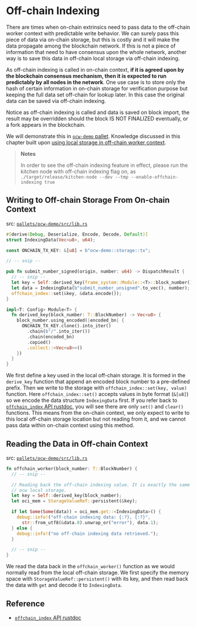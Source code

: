 # Off-chain Indexing

There are times when on-chain extrinsics need to pass data to the off-chain worker context with
predictable write behavior. We can surely pass this piece of data via on-chain storage, but this is
costly and it will make the data propagate among the blockchain network. If this is not a piece of
information that need to have consensus upon the whole network, another way is to save this data
in off-chain local storage via off-chain indexing.

As off-chain indexing is called in on-chain context, **if it is agreed upon by the blockchain
consensus mechanism, then it is expected to run predictably by all nodes in the network**. One use case
is to store only the hash of certain information in on-chain storage for verification purpose but
keeping the full data set off-chain for lookup later. In this case the original data can be saved
via off-chain indexing.

Notice as off-chain indexing is called and data is saved on block import, the result may be
overridden should the block IS NOT FINALIZED eventually, or a fork appears in the blockchain.

We will demonstrate this in [`ocw-demo` pallet](https://github.com/substrate-developer-hub/recipes/tree/master/pallets/ocw-demo/src/lib.rs).
Knowledge discussed in this chapter built upon [using local storage in off-chain worker context](./storage.md).

> **Notes**
>
> In order to see the off-chain indexing feature in effect, please run the kitchen node with
> off-chain indexing flag on, as `./target/release/kitchen-node --dev --tmp --enable-offchain-indexing true`

## Writing to Off-chain Storage From On-chain Context

src: [`pallets/ocw-demo/src/lib.rs`](https://github.com/substrate-developer-hub/recipes/tree/master/pallets/ocw-demo/src/lib.rs)

```rust
#[derive(Debug, Deserialize, Encode, Decode, Default)]
struct IndexingData(Vec<u8>, u64);

const ONCHAIN_TX_KEY: &[u8] = b"ocw-demo::storage::tx";

// -- snip --

pub fn submit_number_signed(origin, number: u64) -> DispatchResult {
  // -- snip --
  let key = Self::derived_key(frame_system::Module::<T>::block_number());
  let data = IndexingData(b"submit_number_unsigned".to_vec(), number);
  offchain_index::set(&key, &data.encode());
}

impl<T: Config> Module<T> {
  fn derived_key(block_number: T::BlockNumber) -> Vec<u8> {
    block_number.using_encoded(|encoded_bn| {
      ONCHAIN_TX_KEY.clone().into_iter()
        .chain(b"/".into_iter())
        .chain(encoded_bn)
        .copied()
        .collect::<Vec<u8>>()
    })
  }
}
```

We first define a key used in the local off-chain storage. It is formed in the `derive_key` function
that append an encoded block number to a pre-defined prefix. Then we write to the storage with
`offchain_index::set(key, value)` function. Here `offchain_index::set()` accepts values in byte
format (`&[u8]`) so we encode the data structure `IndexingData` first. If you refer back to
[`offchain_index` API rustdoc](https://substrate.dev/rustdocs/v3.0.0/sp_io/offchain_index/index.html),
you will see there are only `set()` and `clear()` functions. This means from the on-chain context,
we only expect to write to this local off-chain storage location but not reading from it, and we
cannot pass data within on-chain context using this method.

## Reading the Data in Off-chain Context

src: [`pallets/ocw-demo/src/lib.rs`](https://github.com/substrate-developer-hub/recipes/tree/master/pallets/ocw-demo/src/lib.rs)

```rust
fn offchain_worker(block_number: T::BlockNumber) {
  // -- snip --

  // Reading back the off-chain indexing value. It is exactly the same as reading from
  // ocw local storage.
  let key = Self::derived_key(block_number);
  let oci_mem = StorageValueRef::persistent(&key);

  if let Some(Some(data)) = oci_mem.get::<IndexingData>() {
    debug::info!("off-chain indexing data: {:?}, {:?}",
      str::from_utf8(&data.0).unwrap_or("error"), data.1);
  } else {
    debug::info!("no off-chain indexing data retrieved.");
  }

  // -- snip --
}
```

We read the data back in the `offchain_worker()` function as we would normally read from the
local off-chain storage. We first specify the memory space with `StorageValueRef::persistent()` with
its key, and then read back the data with `get` and decode it to `IndexingData`.

## Reference

- [`offchain_index` API rustdoc](https://substrate.dev/rustdocs/v3.0.0/sp_io/offchain_index/index.html)
